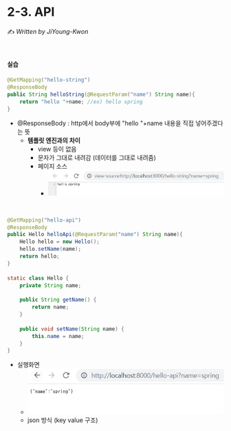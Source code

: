 # 2-3. API

:writing_hand: *Written by JiYoung-Kwon*

<br/>

#### 실습

```java
@GetMapping("hello-string")
@ResponseBody
public String helloString(@RequestParam("name") String name){
    return "hello "+name; //ex) hello spring
}
```

* @ResponseBody : http에서 body부에 "hello "+name 내용을 직접 넣어주겠다는 뜻
  * **템플릿 엔진과의 차이**
    * view 등이 없음
    * 문자가 그대로 내려감 (데이터를 그대로 내려줌)
    * 페이지 소스
      * ![image-20210215194709282](https://github.com/JiYoung-Kwon/Learn-Inflearn-Spring/blob/main/images/11.png)

<br/>

```java
@GetMapping("hello-api")
@ResponseBody
public Hello helloApi(@RequestParam("name") String name){
    Hello hello = new Hello();
    hello.setName(name);
    return hello;
}

static class Hello {
    private String name;

    public String getName() {
        return name;
    }

    public void setName(String name) {
        this.name = name;
    }
}
```

* 실행화면
  * ![12](https://github.com/JiYoung-Kwon/Learn-Inflearn-Spring/blob/main/images/12.png)
  * json 방식 (key value 구조)

